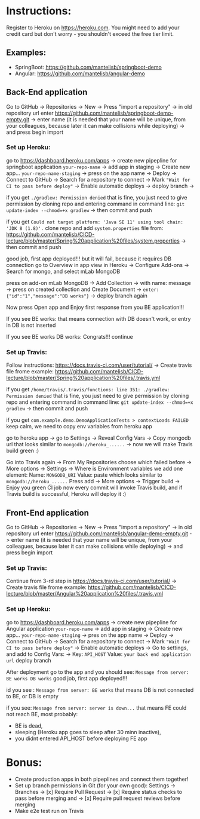 # Instructions:

Register to Heroku on https://heroku.com. You might need to add your credit card but don't worry - you shouldn't exceed the free tier limit.

## Examples:

- SpringBoot: https://github.com/mantelisb/springboot-demo
- Angular: https://github.com/mantelisb/angular-demo

## Back-End application

Go to GitHub -> Repositories -> New -> Press "import a repository"  ->
in old repository url enter https://github.com/mantelisb/springboot-demo-empty.git ->
enter name (it is needed that your name will be unique, from your colleagues, because later it can make collisions while deploying) ->
and press begin import


### Set up Heroku:
go to https://dashboard.heroku.com/apps ->
create new pipepline for springboot application `your-repo-name` ->
add app in staging ->
Create new app... `your-repo-name-staging` ->
press on the app name ->
Deploy ->
Connect to GitHub ->
Search for a repository to connect ->
Mark `"Wait for CI to pass before deploy"` ->
Enable automatic deploys ->
deploy branch ->

if you get `./gradlew: Permission denied`
that is fine, you just need to give permission by cloning repo and entering command in command line:
`git update-index --chmod=+x gradlew` ->
then commit and push

if you get `Could not target platform: 'Java SE 11' using tool chain: 'JDK 8 (1.8)'.`
clone repo and add `system.properties` file from: https://github.com/mantelisb/CICD-lecture/blob/master/Spring%20application%20files/system.properties ->
then commit and push

good job, first app deployed!!! but it will fail, because it requires DB connection
go to Overview in app view in Heroku ->
Configure Add-ons ->
Search for mongo, and select mLab MongoDB

press on add-on mLab MongoDB ->
Add Collection ->
with name: message ->
press on created collection and Create Document ->
`enter: {"id":"1","message":"DB works"}` ->
deploy branch again

Now press Open app and Enjoy first response from you BE application!!!

If you see BE works:
that means connection with DB doesn't work, or entry in DB is not inserted

If you see BE works DB works:
Congrats!!! continue


### Set up Travis:
Follow instructions: https://docs.travis-ci.com/user/tutorial/  ->
Create travis file frome example: https://github.com/mantelisb/CICD-lecture/blob/master/Spring%20application%20files/.travis.yml

if you get `/home/travis/.travis/functions: line 351: ./gradlew: Permission denied`
that is fine, you just need to give permission by cloning repo and entering command in command line:
`git update-index --chmod=+x gradlew` ->
then commit and push

if you get `com.example.demo.DemoApplicationTests > contextLoads FAILED`
keep calm, we need to copy env variables from heroku app

go to heroku app ->
go to Settings ->
Reveal Config Vars ->
Copy mongodb url that looks similar to `mongodb://heroku_......` ->
now we will make Travis build green :)

Go into Travis again ->
From My Repositories choose which failed before ->
More options -> 
Settings ->
Where is Environment variables we add one element:
Name: `MONGODB_URI`
Value: paste which looks similar to `mongodb://heroku_......`
Press add ->
More options -> 
Trigger build ->
Enjoy you green CI job
now every commit will invoke Travis build, and if Travis build is successful, Heroku will deploy it :)



## Front-End application
Go to GitHub -> Repositories -> New -> Press "import a repository"  ->
in old repository url enter https://github.com/mantelisb/angular-demo-empty.git ->
enter name (it is needed that your name will be unique, from your colleagues, because later it can make collisions while deploying) ->
and press begin import


### Set up Travis:
Continue from 3-rd step in https://docs.travis-ci.com/user/tutorial/ ->
Create travis file frome example: https://github.com/mantelisb/CICD-lecture/blob/master/Angular%20application%20files/.travis.yml


### Set up Heroku:
go to https://dashboard.heroku.com/apps ->
create new pipepline for Angular application `your-repo-name` ->
add app in staging ->
Create new app... `your-repo-name-staging` ->
pres on the app name ->
Deploy ->
Connect to GitHub ->
Search for a repository to connect ->
Mark `"Wait for CI to pass before deploy"` ->
Enable automatic deploys ->
Go to settings, and add to Config Vars: ->
Key: `API_HOST`
Value: `your back end application url`
deploy branch

After deployment go to the app and you should see:
`Message from server: BE works DB works`
good job, first app deployed!!!

id you see :
`Message from server: BE works`
that means DB is not connected to BE, or DB is empty

if you see: 
`Message from server: server is down...`
that means FE could not reach BE, most probably:
- BE is dead, 
- sleeping (Heroku app goes to sleep after 30 minn inactive),
- you didnt entered API_HOST before deploying FE app



# Bonus:
- Create production apps in both pipeplines and connect them together!
- Set up branch permissions in Git (for your own good): Settings -> Branches -> [x] Require Pull Request -> [x] Require status checks to pass before merging and -> [x] Require pull request reviews before merging
- Make e2e test run on Travis
